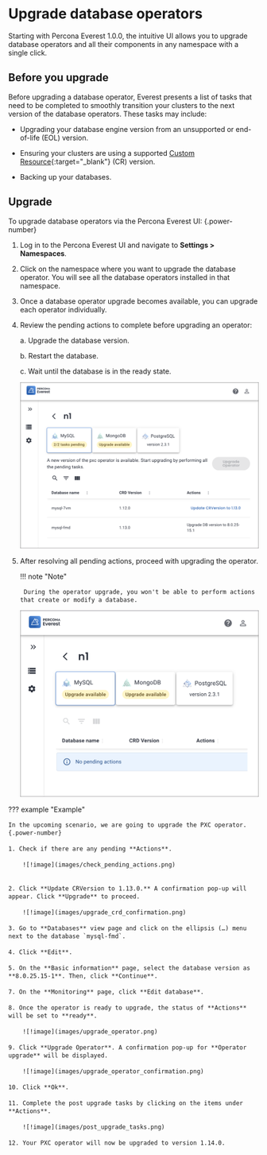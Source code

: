 # Upgrade database operators

Starting with Percona Everest 1.0.0, the intuitive UI allows you to upgrade database operators and all their components in any namespace with a single click.

## Before you upgrade

Before upgrading a database operator, Everest presents a list of tasks that need to be completed to smoothly transition your clusters to the next version of the database operators. These tasks may include:

- Upgrading your database engine version from an unsupported or end-of-life (EOL) version.

- Ensuring your clusters are using a supported [Custom Resource](https://ibm.github.io/kubernetes-operators/lab1/#:~:text=A%20CRD%20defines%20Custom%20Resources,store%20and%20retrieve%20structured%20data.){:target="_blank"} (CR) version.


- Backing up your databases.

## Upgrade

To upgrade database operators via the Percona Everest UI:
{.power-number}

1. Log in to the Percona Everest UI and navigate to <i class="uil uil-cog"></i> **Settings > Namespaces**.

2. Click on the namespace where you want to upgrade the database operator. You will see all the database operators installed in that namespace.


3. Once a database operator upgrade becomes available, you can upgrade each operator individually.


4. Review the pending actions to complete before upgrading an operator:

      a. Upgrade the database version.

      b. Restart the database.

      c. Wait until the database is in the ready state.


    ![!image](images/operator_upgrade_pending.png)


5. After resolving all pending actions, proceed with upgrading the operator.

    !!! note "Note"

        During the operator upgrade, you won't be able to perform actions that create or modify a database.

    ![!image](images/db_operator_upgrade.png)


??? example "Example"

    In the upcoming scenario, we are going to upgrade the PXC operator.
    {.power-number}

    1. Check if there are any pending **Actions**.

        ![!image](images/check_pending_actions.png)


    2. Click **Update CRVersion to 1.13.0.** A confirmation pop-up will appear. Click **Upgrade** to proceed.

        ![!image](images/upgrade_crd_confirmation.png)

    3. Go to **Databases** view page and click on the ellipsis (…) menu next to the database `mysql-fmd`.

    4. Click **Edit**.

    5. On the **Basic information** page, select the database version as **8.0.25.15-1**. Then, click **Continue**.

    7. On the **Monitoring** page, click **Edit database**.

    8. Once the operator is ready to upgrade, the status of **Actions** will be set to **ready**.

        ![!image](images/upgrade_operator.png)

    9. Click **Upgrade Operator**. A confirmation pop-up for **Operator upgrade** will be displayed.

        ![!image](images/upgrade_operator_confirmation.png)

    10. Click **Ok**.

    11. Complete the post upgrade tasks by clicking on the items under **Actions**.

        ![!image](images/post_upgrade_tasks.png)

    12. Your PXC operator will now be upgraded to version 1.14.0.









